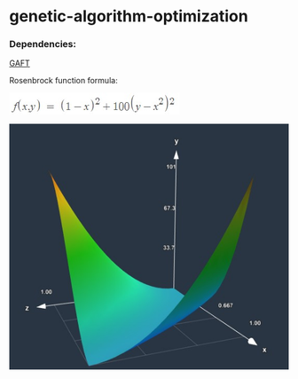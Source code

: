 # genetic-algorithm-optimization

### Dependencies: 
[GAFT](https://github.com/PytLab/gaft)

Rosenbrock function formula:

![Rosenbrock](img/formula.jpg)

![Rosenbrock](img/plot.jpg)